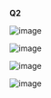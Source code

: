 **Q2**













![image](https://github.com/user-attachments/assets/8320f6e8-b087-42aa-998d-04ab2619e7b3)












![image](https://github.com/user-attachments/assets/25152c7e-f648-402f-be32-1604b76463ae)
















![image](https://github.com/user-attachments/assets/15e988c6-8b35-4364-9269-11344face367)



























![image](https://github.com/user-attachments/assets/761dbc01-2476-4f91-86b5-321382fe2d6e)

